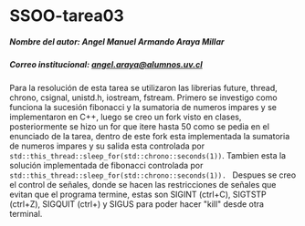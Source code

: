# SSOO-tarea03
##### Nombre del autor: Angel Manuel Armando Araya Millar
##### Correo institucional: angel.araya@alumnos.uv.cl
Para la resolución de esta tarea se utilizaron las librerias future, thread, chrono, csignal, unistd.h, iostream, fstream.
Primero se investigo como funciona la sucesión fibonacci y la sumatoria de numeros impares y se implementaron en C++, luego se creo un fork visto en clases, posteriormente se hizo un for que itere hasta 50 como se pedia en el enunciado de la tarea, dentro de este fork esta implementada la sumatoria de numeros impares y su salida esta controlada por ```std::this_thread::sleep_for(std::chrono::seconds(1))```. Tambien esta la solución implementada de fibonacci controlada por ```std::this_thread::sleep_for(std::chrono::seconds(1)). ```
Despues se creo el control de señales, donde se hacen las restricciones de señales que evitan que el programa termine, estas son SIGINT (ctrl+C), SIGTSTP (ctrl+Z), SIGQUIT (ctrl+\) y SIGUS para poder hacer "kill" desde otra terminal.
